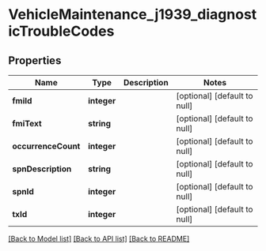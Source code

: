 # VehicleMaintenance_j1939_diagnosticTroubleCodes

## Properties
Name | Type | Description | Notes
------------ | ------------- | ------------- | -------------
**fmiId** | **integer** |  | [optional] [default to null]
**fmiText** | **string** |  | [optional] [default to null]
**occurrenceCount** | **integer** |  | [optional] [default to null]
**spnDescription** | **string** |  | [optional] [default to null]
**spnId** | **integer** |  | [optional] [default to null]
**txId** | **integer** |  | [optional] [default to null]

[[Back to Model list]](../README.md#documentation-for-models) [[Back to API list]](../README.md#documentation-for-api-endpoints) [[Back to README]](../README.md)


